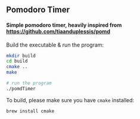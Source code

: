## Pomodoro Timer

#### Simple pomodoro timer, heavily inspired from https://github.com/tiaanduplessis/pomd

Build the executable & run the program:

```sh
mkdir build
cd build
cmake ..
make

# run the program
./pomdTimer
```

To build, please make sure you have `cmake` installed:

```sh
brew install cmake
```
